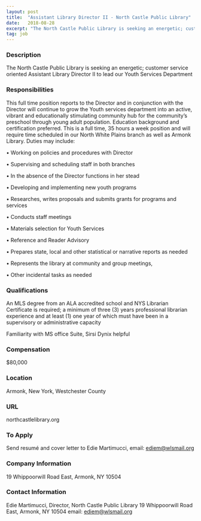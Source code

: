 ```yaml
---
layout: post
title:  "Assistant Library Director II - North Castle Public Library"
date:   2018-08-28
excerpt: "The North Castle Public Library is seeking an energetic; customer service oriented Assistant Library Director II to lead our Youth Services Department"
tag: job
---
```


### Description   

The North Castle Public Library is seeking an energetic; customer service oriented Assistant Library Director II to lead our Youth Services Department


### Responsibilities   

This full time position reports to the Director and in conjunction with the Director will continue to grow the Youth services department into an active, vibrant and educationally stimulating community hub for the community’s preschool through young adult population. Education background and certification preferred. This is a full time, 35 hours a week position and will require time scheduled in our North White Plains branch as well as Armonk Library.
Duties may include:

• 	Working on policies and procedures with Director

• 	Supervising and scheduling staff in both branches

• 	In the absence of the Director functions in her stead

• 	Developing and implementing new youth programs

• 	Researches, writes proposals and submits grants for programs and services

• 	Conducts staff meetings

• 	Materials selection for Youth Services

• 	Reference and Reader Advisory

• 	Prepares state, local and other statistical or narrative reports as needed

• 	Represents the library at community and group meetings,

• 	Other incidental tasks as needed





### Qualifications   

An MLS degree from an ALA accredited school and NYS Librarian Certificate is required; a minimum of three (3) years professional librarian experience and at least (1) one year of which must have been in a supervisory or administrative capacity

Familiarity with MS office Suite, Sirsi Dynix helpful



### Compensation   

$80,000


### Location   

Armonk, New York, Westchester County


### URL   

northcastlelibrary.org

### To Apply   

Send resumé and cover letter to Edie Martimucci, email: ediem@wlsmail.org


### Company Information   

19 Whippoorwill Road East, Armonk, NY 10504 


### Contact Information   

Edie Martimucci, Director, North Castle Public Library 19 Whippoorwill Road East, Armonk, NY 10504 email: ediem@wlsmail.org 

